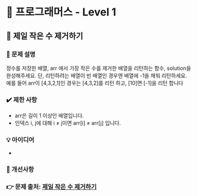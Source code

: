 # 🔔 프로그래머스 - Level 1
## 📑 제일 작은 수 제거하기
### 📌 문제 설명
정수를 저장한 배열, arr 에서 가장 작은 수를 제거한 배열을 리턴하는 함수, solution을 완성해주세요.
단, 리턴하려는 배열이 빈 배열인 경우엔 배열에 -1을 채워 리턴하세요. 
예를 들어 arr이 [4,3,2,1]인 경우는 [4,3,2]를 리턴 하고, [10]면 [-1]을 리턴 합니다

### ✔️ 제한 사항
- arr은 길이 1 이상인 배열입니다.
- 인덱스 i, j에 대해 i ≠ j이면 arr[i] ≠ arr[j] 입니다.

### 💡 아이디어
- 

### 💬 개선사항

### 👉 문제 출처: [제일 작은 수 제거하기](https://programmers.co.kr/learn/courses/30/lessons/12935)


